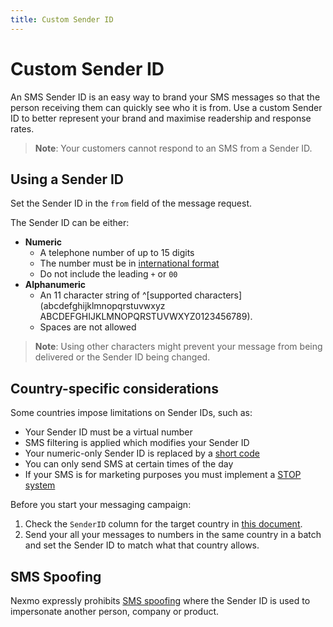 ```yaml
---
title: Custom Sender ID
---
```


# Custom Sender ID

An SMS Sender ID is an easy way to brand your SMS messages so that the person receiving them can quickly see who it is from. Use a custom Sender ID to better represent your brand and maximise readership and response rates.

> **Note**: Your customers cannot respond to an SMS from a Sender ID.

## Using a Sender ID

Set the Sender ID in the `from` field of the message request.

The Sender ID can be either:

* **Numeric**
    * A telephone number of up to 15 digits
    * The number must be in [international format](/concepts/guides/glossary#number-format)
    * Do not include the leading `+` or `00`
* **Alphanumeric**
    * An 11 character string of ^[supported characters](abcdefghijklmnopqrstuvwxyz ABCDEFGHIJKLMNOPQRSTUVWXYZ0123456789).
    * Spaces are not allowed

> **Note**: Using other characters might prevent your message from being delivered or the Sender ID being changed.

## Country-specific considerations

Some countries impose limitations on Sender IDs, such as:

* Your Sender ID must be a virtual number
* SMS filtering is applied which modifies your Sender ID
* Your numeric-only Sender ID is replaced by a [short code](https://en.wikipedia.org/wiki/Short_code)
* You can only send SMS at certain times of the day
* If your SMS is for marketing purposes you must implement a [STOP system](https://developer.nexmo.com/api/sms/us-short-codes/alerts/subscription)

Before you start your messaging campaign:

1. Check the `SenderID` column for the target country in [this document](https://help.nexmo.com/hc/en-us/articles/115011781468).
2. Send your all your messages to numbers in the same country in a batch and set the Sender ID to match what that country allows.

## SMS Spoofing

Nexmo expressly prohibits [SMS spoofing](https://en.wikipedia.org/wiki/SMS_spoofing) where the Sender ID is used to impersonate another person, company or product.
